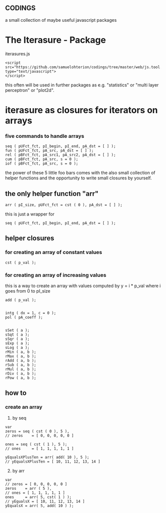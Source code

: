 ## CODINGS

a small collection of maybe useful javascript packages

# The Iterasure - Package
iterasures.js
```
<script src="https://github.com/samuelohterion/codings/tree/master/web/js.tool.box/iterasures.js" type="text/javascript">
</script>
```
this often will be used in further packages as e.g. "statistics" or "multi layer perceptron" or "plot2d".
# iterasure as closures for iterators on arrays
### five commands to handle arrays
```
seq ( pUFct_fct, pI_begin, pI_end, pA_dst = [ ] );
fun ( pUFct_fct, pA_src, pA_dst = [ ] );
rel ( pBFct_fct, pA_src1, pA_src2, pA_dst = [ ] );
cum ( pBFct_fct, pA_src, s = 0 );
iof ( pBFct_fct, pA_src, s = 0 );
```
the power of these 5 little foo bars comes with the also small collection of helper functions and the opportunity to write small closures by yourself.
## the only helper function "arr"
```
arr ( pI_size, pUFct_fct = cst ( 0 ), pA_dst = [ ] );
```
this is just a wrapper for
```
seq ( pUFct_fct, pI_begin, pI_end, pA_dst = [ ] );
```
## helper closures
### for creating an array of constant values
```
cst ( p_val );
```
### for creating an array of increasing values
this is a way to create an array with values computed by y = i * p_val
where i goes from 0 to pI_size
```
add ( p_val );


intg ( dx = 1, c = 0 );
pol ( pA_coeff );


sSet ( a );
sSqt ( a );
sSqr ( a );
sExp ( a );
sLog ( a );
rMin ( a, b );
rMax ( a, b );
rAdd ( a, b );
rSub ( a, b );
rMul ( a, b );
rDiv ( a, b );
rPow ( a, b );
```

## how to
### create an array

1. by seq


```
var
zeros = seq ( cst ( 0 ), 5 ),
// zeros    = [ 0, 0, 0, 0, 0 ]

ones = seq ( cst ( 1 ), 5 );
// ones     = [ 1, 1, 1, 1, 1 ]

yEqualsXPlusTen = arr( add( 10 ), 5 );
// yEqualsXPlusTen = [ 10, 11, 12, 13, 14 ]

```

2. by arr


```
var
// zeros = [ 0, 0, 0, 0, 0 ]
zeros    = arr ( 5 ),
// ones = [ 1, 1, 1, 1, 1 ]
ones     = arr( 5, cst( 1 ) );
// yEqualsX = [ 10, 11, 12, 13, 14 ]
yEqualsX = arr( 5, add( 10 ) );

```

###
